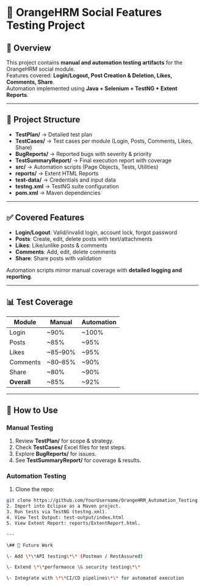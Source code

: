# 👥 OrangeHRM Social Features Testing Project

## 📌 Overview
This project contains **manual and automation testing artifacts** for the OrangeHRM social module.  
Features covered: **Login/Logout, Post Creation & Deletion, Likes, Comments, Share**.  
Automation implemented using **Java + Selenium + TestNG + Extent Reports**.

---

## 📂 Project Structure
- **TestPlan/** → Detailed test plan  
- **TestCases/** → Test cases per module (Login, Posts, Comments, Likes, Share)  
- **BugReports/** → Reported bugs with severity & priority  
- **TestSummaryReport/** → Final execution report with coverage  
- **src/** → Automation scripts (Page Objects, Tests, Utilities)  
- **reports/** → Extent HTML Reports  
- **test-data/** → Credentials and input data  
- **testng.xml** → TestNG suite configuration  
- **pom.xml** → Maven dependencies

---

## ✅ Covered Features
- **Login/Logout**: Valid/invalid login, account lock, forgot password  
- **Posts**: Create, edit, delete posts with text/attachments  
- **Likes**: Like/unlike posts & comments  
- **Comments**: Add, edit, delete comments  
- **Share**: Share posts with validation  

Automation scripts mirror manual coverage with **detailed logging and reporting**.

---

## 📊 Test Coverage

| Module  | Manual | Automation |
|---------|--------|------------|
| Login   | ~90%   | ~100%      |
| Posts   | ~85%   | ~95%       |
| Likes   | ~85–90%| ~95%       |
| Comments| ~80–85%| ~90%       |
| Share   | ~80%   | ~90%       |
| **Overall** | ~85% | ~92%      |

---

## 🚀 How to Use

### Manual Testing
1. Review **TestPlan/** for scope & strategy.  
2. Check **TestCases/** Excel files for test steps.  
3. Explore **BugReports/** for issues.  
4. See **TestSummaryReport/** for coverage & results.  

### Automation Testing
1. Clone the repo:  
```bash
git clone https://github.com/YourUsername/OrangeHRM_Automation_Testing.git
2. Import into Eclipse as a Maven project.
3. Run tests via TestNG (testng.xml).
4. View Test Output: test-output/index.html  
5. View Extent Report: reports/ExtentReport.html.

---

\## 🔮 Future Work

\- Add \*\*API testing\*\* (Postman / RestAssured)

\- Extend \*\*performance \& security testing\*\*

\- Integrate with \*\*CI/CD pipelines\*\* for automated execution